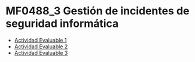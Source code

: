 # MF0488_3 Gestión de incidentes de seguridad informática
- <a href="https://github.com/Jorgeev27/SeguridadInformatica/tree/main/MF0488_3%20Gesti%C3%B3n%20de%20incidentes%20de%20seguridad%20inform%C3%A1tica/Evaluables/Actividad%20Evaluable%201">Actividad Evaluable 1</a>
- <a href="">Actividad Evaluable 2</a>
- <a href="">Actividad Evaluable 3</a>
